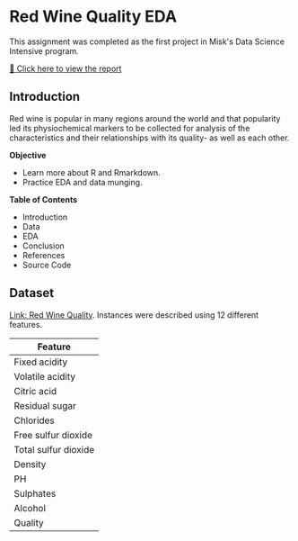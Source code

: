 # Red Wine Quality EDA

This assignment was completed as the first project in Misk's Data Science Intensive program.

[:link: Click here to view the report](https://mo-salamah.github.io/Red-Wine-Quality-EDA/)

## Introduction

Red wine is popular in many regions around the world and that popularity led its physiochemical markers to be collected for analysis of the characteristics and their relationships with its quality- as well as each other. 

**Objective**

 - Learn more about R and Rmarkdown.
 - Practice EDA and data munging.

 **Table of Contents**
 - Introduction
 - Data
 - EDA
 - Conclusion
 - References
 - Source Code

## Dataset

[Link: Red Wine Quality](https://www.kaggle.com/datasets/uciml/red-wine-quality-cortez-et-al-2009). Instances were described using 12 different features.

Feature| 
---|
Fixed acidity | 
Volatile acidity |
Citric acid |
Residual sugar | 
Chlorides |
Free sulfur dioxide |
Total sulfur dioxide |
Density |
PH |
Sulphates |
Alcohol |
Quality|




